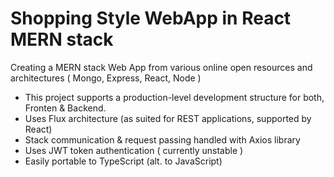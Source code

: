 # Shopping Style WebApp in React MERN stack

Creating a MERN stack Web App from various online open resources and architectures
( Mongo, Express, React, Node )

- This project supports a production-level development structure for both, Fronten & Backend.
- Uses Flux architecture (as suited for REST applications, supported by React)
- Stack communication & request passing handled with Axios library
- Uses JWT token authentication ( currently unstable )
- Easily portable to TypeScript (alt. to JavaScript)

